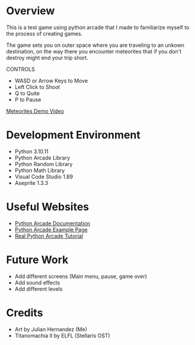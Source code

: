 # Overview

This is a test game using python arcade that I made to familiarize myself to the process of creating games.

The game sets you on outer space where you are traveling to an unkown destination, on the way there you encounter meteorites that if you don't destroy might end your trip short.

CONTROLS
* WASD or Arrow Keys to Move
* Left Click to Shoot
* Q to Quite
* P to Pause

[Meteorites Demo Video](https://youtu.be/7NIQfmDEtoY)

# Development Environment

- Python 3.10.11
- Python Arcade Library
- Python Random Library
- Python Math Library
- Visual Code Studio 1.89
- Aseprite 1.3.3

# Useful Websites

* [Python Arcade Documentation](https://api.arcade.academy/en/stable/api/window.html#:~:text=Scheduled%20functions%20should%20always%20be,functions%20will%20lead%20to%20crashes.)
* [Python Arcade Example Page](https://arcade-manual.readthedocs.io/en/latest/application_window/index.html)
* [Real Python Arcade Tutorial](https://realpython.com/arcade-python-game-framework/)

# Future Work

* Add different screens (Main menu, pause, game over)
* Add sound effects
* Add different levels

# Credits
* Art by Julian Hernandez (Me)
* Titanomachia II by ELFL (Stellaris OST)